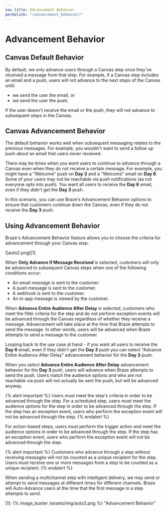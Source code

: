 ```yaml
---
nav_title: Advancement Behavior
permalink: "/advancement_behavior/"
---
```


# Advancement Behavior

## Canvas Default Behavior

By default, we only advance users through a Canvas step once they've received a message from that step. For example, if a Canvas step includes an email and a push, users will not advance to the next steps of the Canvas until:

- we send the user the email, or
- we send the user the push.

If the user doesn't receive the email or the push, they will not advance to subsequent steps in the Canvas.

## Canvas Advancement Behavior

The default behavior works well when subsequent messaging relates to the previous messages. For example, you wouldn't want to send a follow up push about an email that users never received.

There may be times when you want users to continue to advance through a Canvas even when they do not receive a certain message. For example, you might have a "Welcome" push on __Day 3__ and a "Welcome" email on __Day 6__. Some of your users may not be reachable via push notifications (as not everyone opts into push). You want all users to receive the __Day 6__ email, even if they didn't get the __Day 3__ push.

In this scenario, you can use Braze's Advancement Behavior options to ensure that customers continue down the Canvas, even if they do not receive the __Day 3__ push.

## Using Advancement Behavior

Braze's Advancement Behavior feature allows you to choose the criteria for advancement through your Canvas step.

![auto2.png][1]


When __Only Advance If Message Received__ is selected, customers will only be advanced to subsequent Canvas steps when one of the following conditions occur:

- An email message is sent to the customer.
- A push message is sent to the customer.
- A webhook is sent to the customer.
- An in-app message is viewed by the customer.

When __Advance Entire Audience After Delay__ is selected, customers who meet the filter criteria for the step and do not perform exception events will be advanced through the Canvas regardless of whether they receive a message. Advancement will take place at the time that Braze attempts to send the message. In other words, users will be advanced when Braze attempts to send a message to the customer.

Looping back to the use case at hand - if you want all users to receive the __Day 6__ email, even if they didn't get the __Day 3__ push you can select "Advance Entire Audience After Delay" advancement behavior for the __Day 3__ push.

When you select __Advance Entire Audience After Delay__ advancement behavior for the __Day 3__ push, users will advance when Braze attempts to send the push. Users match the audience options and who are not reachable via push will not actually be sent the push, but will be advanced anyway.

{% alert important %}
  Users must meet the step's criteria in order to be advanced through the step. For a scheduled step, users must meet the audience options for the step in order to be advanced through the step. If the step has an exception event, users who perform the exception event will not be advanced through the step.
{% endalert %}

For action-based steps, users must perform the trigger action and meet the audience options in order to be advanced through the step. If the step has an exception event, users who perform the exception event will not be advanced through the step.

{% alert important %}
  Customers who advance through a step without receiving messages will not be counted as a unique recipient for the step. Users must receive one or more messages from a step to be counted as a unique recipient.
{% endalert %}

When sending a multichannel step with intelligent delivery, we may send or attempt to send messages at different times for different channels. Braze will Auto-Advance users at the time that the first message in a step attempts to send.   

[1]: {% image_buster /assets/img/auto2.png %} "Advancement Behavior"
